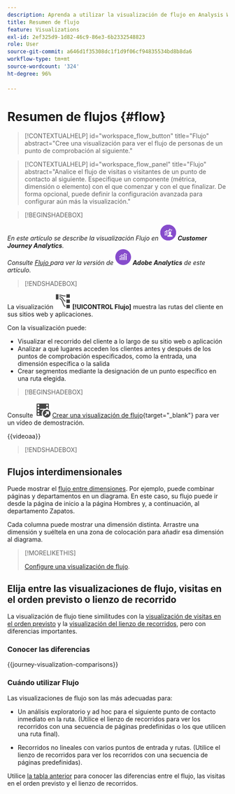 ```yaml
---
description: Aprenda a utilizar la visualización de flujo en Analysis Workspace.
title: Resumen de flujo
feature: Visualizations
exl-id: 2ef325d9-1d82-46c9-86e3-6b2332548823
role: User
source-git-commit: a646d1f35308dc1f1d9f06cf94835534bd8b8da6
workflow-type: tm+mt
source-wordcount: '324'
ht-degree: 96%

---
```


# Resumen de flujos {#flow}

<!-- markdownlint-disable MD034 -->

>[!CONTEXTUALHELP]
>id="workspace_flow_button"
>title="Flujo"
>abstract="Cree una visualización para ver el flujo de personas de un punto de comprobación al siguiente."

>[!CONTEXTUALHELP]
>id="workspace_flow_panel"
>title="Flujo"
>abstract="Analice el flujo de visitas o visitantes de un punto de contacto al siguiente. Especifique un componente (métrica, dimensión o elemento) con el que comenzar y con el que finalizar. De forma opcional, puede definir la configuración avanzada para configurar aún más la visualización."

<!-- markdownlint-enable MD034 -->


>[!BEGINSHADEBOX]

_En este artículo se describe la visualización Flujo en_ ![CustomerJourneyAnalytics](/help/assets/icons/CustomerJourneyAnalytics.svg) _&#x200B;**Customer Journey Analytics**._<br/>_Consulte [Flujo &#x200B;](https://experienceleague.adobe.com/es/docs/analytics/analyze/analysis-workspace/visualizations/flow/flow) para ver la versión de_ ![AdobeAnalytics](/help/assets/icons/AdobeAnalytics.svg) _&#x200B;**Adobe Analytics** de este artículo._

>[!ENDSHADEBOX]


La visualización ![GraphPathing](/help/assets/icons/GraphPathing.svg) **[!UICONTROL Flujo]** muestra las rutas del cliente en sus sitios web y aplicaciones.

Con la visualización puede:

* Visualizar el recorrido del cliente a lo largo de su sitio web o aplicación
* Analizar a qué lugares acceden los clientes antes y después de los puntos de comprobación especificados, como la entrada, una dimensión específica o la salida
* Crear segmentos mediante la designación de un punto específico en una ruta elegida.


>[!BEGINSHADEBOX]

Consulte ![VideoCheckedOut](/help/assets/icons/VideoCheckedOut.svg) [Crear una visualización de flujo](https://video.tv.adobe.com/v/346063/?quality=12&learn=on){target="_blank"} para ver un vídeo de demostración.

{{videoaa}}

>[!ENDSHADEBOX]


## Flujos interdimensionales

Puede mostrar el [flujo entre dimensiones](/help/analysis-workspace/visualizations/c-flow/multi-dimensional-flow.md). Por ejemplo, puede combinar páginas y departamentos en un diagrama. En este caso, su flujo puede ir desde la página de inicio a la página Hombres y, a continuación, al departamento Zapatos.

Cada columna puede mostrar una dimensión distinta. Arrastre una dimensión y suéltela en una zona de colocación para añadir esa dimensión al diagrama.

>[!MORELIKETHIS]
>
>[Configure una visualización de flujo](/help/analysis-workspace/visualizations/c-flow/create-flow.md).
>

## Elija entre las visualizaciones de flujo, visitas en el orden previsto o lienzo de recorrido

La visualización de flujo tiene similitudes con la [visualización de visitas en el orden previsto](/help/analysis-workspace/visualizations/fallout/fallout-flow.md) y la [visualización del lienzo de recorridos](/help/analysis-workspace/visualizations/journey-canvas/journey-canvas.md), pero con diferencias importantes.

### Conocer las diferencias

<!-- Information in this snippet is shared between Journey canvas, Fallout, and Flow visualization docs -->

{{journey-visualization-comparisons}}

### Cuándo utilizar Flujo

Las visualizaciones de flujo son las más adecuadas para:

* Un análisis exploratorio y ad hoc para el siguiente punto de contacto inmediato en la ruta. (Utilice el lienzo de recorridos para ver los recorridos con una secuencia de páginas predefinidas o los que utilicen una ruta final).

* Recorridos no lineales con varios puntos de entrada y rutas. (Utilice el lienzo de recorridos para ver los recorridos con una secuencia de páginas predefinidas).

Utilice [la tabla anterior](#understand-the-differences) para conocer las diferencias entre el flujo, las visitas en el orden previsto y el lienzo de recorridos.
